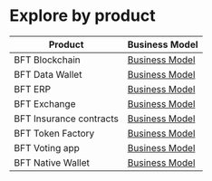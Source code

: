 # Explore by product

| Product | Business Model |
| ------- | -------------- |
| BFT Blockchain | [Business Model](tools/bftblockchain/index.html) |
| BFT Data Wallet | [Business Model](tools/bftdata/index.html) |
| BFT ERP | [Business Model](tools/bfterp/index.html) |
| BFT Exchange | [Business Model](tools/bftexchange/index.html) |
| BFT Insurance contracts | [Business Model](tools/bftinsurance/index.html) |
| BFT Token Factory | [Business Model](tools/bfttokenfactory/index.html) |
| BFT Voting app | [Business Model](tools/bftvote/index.html) |
| BFT Native Wallet | [Business Model](tools/bftwallet/index.html) |
